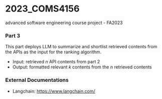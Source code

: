 # 2023_COMS4156
advanced software engineering course project - FA2023

### Part 3
This part deploys LLM to summarize and shortlist retrieved contents from the APIs as the input for the ranking algorithm.

* Input: retrieved $n$ API contents from part 2 
* Output: formatted relevant $k$ contents from the $n$ retrieved contents

### External Documentations
* Langchain: https://www.langchain.com/

